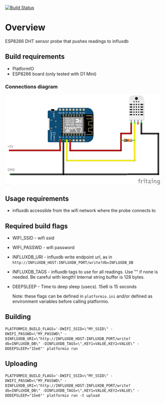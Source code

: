 [![Build Status](https://travis-ci.org/joaoubaldo/esp8266_dht_influxdb.svg?branch=master)](https://travis-ci.org/joaoubaldo/esp8266_dht_influxdb)

# Overview
ESP8266 DHT sensor probe that pushes readings to influxdb

## Build requirements
- PlatformIO  
- ESP8266 board (only tested with D1 Mini)

### Connections diagram

![Connections](/connections.png)


## Usage requirements
- influxdb accessible from the wifi network where the probe connects to

## Required build flags
- WIFI_SSID - wifi ssid
- WIFI_PASSWD - wifi password
- INFLUXDB_URI - influxdb write endpoint url, as in `http://INFLUXDB_HOST:INFLUXDB_PORT/write?db=INFLUXDB_DB`
- INFLUXDB_TAGS - influxdb tags to use for all readings. Use "" if none is needed. Be careful with length! Internal string buffer is 128 bytes.
- DEEPSLEEP - Time to deep sleep (usecs). 15e6 is 15 seconds

  Note: these flags can be defined in `platformio.ini` and/or defined as environment variables before calling platformio.

## Building
    PLATFORMIO_BUILD_FLAGS='-DWIFI_SSID=\"MY_SSID\" -DWIFI_PASSWD=\"MY_PASSWD\" -DINFLUXDB_URI=\"http://INFLUXDB_HOST:INFLUXDB_PORT/write?db=INFLUXDB_DB\" -DINFLUXDB_TAGS=\",KEY1=VALUE,KEY2=VALUE\" -DDEEPSLEEP="15e6"' platformio run

## Uploading
    PLATFORMIO_BUILD_FLAGS='-DWIFI_SSID=\"MY_SSID\" -DWIFI_PASSWD=\"MY_PASSWD\" -DINFLUXDB_URI=\"http://INFLUXDB_HOST:INFLUXDB_PORT/write?db=INFLUXDB_DB\" -DINFLUXDB_TAGS=\",KEY1=VALUE,KEY2=VALUE\" -DDEEPSLEEP="15e6"' platformio run -t upload
